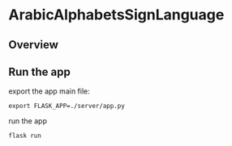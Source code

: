 # ArabicAlphabetsSignLanguage

## Overview

## Run the app

export the app main file:

    export FLASK_APP=./server/app.py

run the app

    flask run
